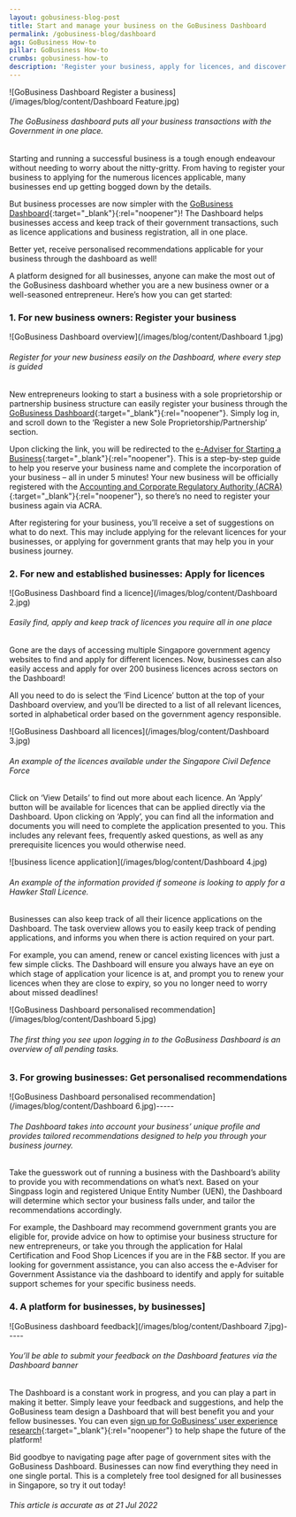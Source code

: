 ```yaml
---
layout: gobusiness-blog-post
title: Start and manage your business on the GoBusiness Dashboard
permalink: /gobusiness-blog/dashboard
ags: GoBusiness How-to
pillar: GoBusiness How-to
crumbs: gobusiness-how-to
description: 'Register your business, apply for licences, and discover government grants – all that and more on the GoBusiness Dashboard! This guide will show you how.' 
---
```


![GoBusiness Dashboard Register a business](/images/blog/content/Dashboard Feature.jpg)
###### The GoBusiness dashboard puts all your business transactions with the Government in one place.

Starting and running a successful business is a tough enough endeavour without needing to worry about the nitty-gritty. From having to register your business to applying for the numerous licences applicable, many businesses end up getting bogged down by the details.

But business processes are now simpler with the [GoBusiness Dashboard](https://dashboard.gobusiness.gov.sg/login){:target="_blank"}{:rel="noopener"}! The Dashboard helps businesses access and keep track of their government transactions, such as licence applications and business registration, all in one place.  

Better yet, receive personalised recommendations applicable for your business through the dashboard as well! 

A platform designed for all businesses, anyone can make the most out of the GoBusiness dashboard whether you are a new business owner or a well-seasoned entrepreneur. Here’s how you can get started:  

### 1. For new business owners: Register your business

![GoBusiness Dashboard overview](/images/blog/content/Dashboard 1.jpg)
###### Register for your new business easily on the Dashboard, where every step is guided

New entrepreneurs looking to start a business with a sole proprietorship or partnership business structure can easily register your business through the [GoBusiness Dashboard](https://dashboard.gobusiness.gov.sg/login){:target="_blank"}{:rel="noopener"}. Simply log in, and scroll down to the ‘Register a new Sole Proprietorship/Partnership’ section. 

Upon clicking the link, you will be redirected to the [e-Adviser for Starting a Business](https://eadviser.gobusiness.gov.sg/startabusiness){:target="_blank"}{:rel="noopener"}. This is a step-by-step guide to help you reserve your business name and complete the incorporation of your business – all in under 5 minutes! Your new business will be officially registered with the [Accounting and Corporate Regulatory Authority (ACRA)](http://acra.gov.sg){:target="_blank"}{:rel="noopener"}, so there’s no need to register your business again via ACRA. 

After registering for your business, you’ll receive a set of suggestions on what to do next. This may include applying for the relevant licences for your businesses, or applying for government grants that may help you in your business journey. 

### 2. For new and established businesses: Apply for licences

![GoBusiness Dashboard find a licence](/images/blog/content/Dashboard 2.jpg)
###### Easily find, apply and keep track of licences you require all in one place 

Gone are the days of accessing multiple Singapore government agency websites to find and apply for different licences. Now, businesses can also easily access and apply for over 200 business licences across sectors on the Dashboard! 

All you need to do is select the ‘Find Licence’ button at the top of your Dashboard overview, and you’ll be directed to a list of all relevant licences, sorted in alphabetical order based on the government agency responsible.

![GoBusiness Dashboard all licences](/images/blog/content/Dashboard 3.jpg)
###### An example of the licences available under the Singapore Civil Defence Force

Click on ‘View Details’ to find out more about each licence. An ‘Apply’ button will be available for licences that can be applied directly via the Dashboard. Upon clicking on ‘Apply’, you can find all the information and documents you will need to complete the application presented to you. This includes any relevant fees, frequently asked questions, as well as any prerequisite licences you would otherwise need.

![business licence application](/images/blog/content/Dashboard 4.jpg)
###### An example of the information provided if someone is looking to apply for a Hawker Stall Licence. 

Businesses can also keep track of all their licence applications on the Dashboard. The task overview allows you to easily keep track of pending applications, and informs you when there is action required on your part.

For example, you can amend, renew or cancel existing licences with just a few simple clicks. The Dashboard will ensure you always have an eye on which stage of application your licence is at, and prompt you to renew your licences when they are close to expiry, so you no longer need to worry about missed deadlines! 

![GoBusiness Dashboard personalised recommendation](/images/blog/content/Dashboard 5.jpg)
###### The first thing you see upon logging in to the GoBusiness Dashboard is an overview of all pending tasks. 

### 3. For growing businesses: Get personalised recommendations

![GoBusiness Dashboard personalised recommendation](/images/blog/content/Dashboard 6.jpg)-----
###### The Dashboard takes into account your business’ unique profile and provides tailored recommendations designed to help you through your business journey. 

Take the guesswork out of running a business with the Dashboard’s ability to provide you with recommendations on what’s next. Based on your Singpass login and registered Unique Entity Number (UEN),  the Dashboard will determine which sector your business falls under, and tailor the recommendations accordingly. 

For example, the Dashboard may recommend government grants you are eligible for, provide advice on how to optimise your business structure for new entrepreneurs, or take you through the application for Halal Certification and Food Shop Licences if you are in the F&B sector. If you are looking for government assistance, you can also access the e-Adviser for Government Assistance via the dashboard to identify and apply for suitable support schemes for your specific business needs.

### 4. A platform for businesses, by businesses]

![GoBusiness dashboard feedback](/images/blog/content/Dashboard 7.jpg)-----
###### You’ll be able to submit your feedback on the Dashboard features via the Dashboard banner

The Dashboard is a constant work in progress, and you can play a part in making it better. Simply leave your feedback and suggestions, and help the GoBusiness team design a Dashboard that will best benefit you and your fellow businesses. You can even [sign up for GoBusiness’ user experience research](https://go.gov.sg/joinresearch/?src=blog){:target="_blank"}{:rel="noopener"} to help shape the future of the platform! 

Bid goodbye to navigating page after page of government sites with the GoBusiness Dashboard. Businesses can now find everything they need in one single portal. This is a completely free tool designed for all businesses in Singapore, so try it out today! 

###### This article is accurate as at 21 Jul 2022

